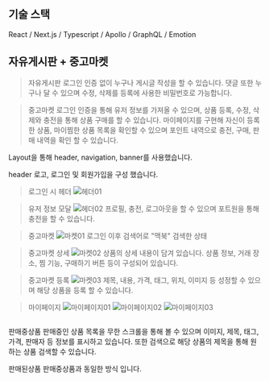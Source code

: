 ## 기술 스택
React / Next.js / Typescript / Apollo / GraphQL / Emotion

## 자유게시판 + 중고마켓
> 자유게시판
로그인 인증 없이 누구나 게시글 작성을 할 수 있습니다.
댓글 또한 누구나 달 수 있으며 수정, 삭제를 등록에 사용한 비밀번호로 가능합니다.

> 중고마켓
로그인 인증을 통해 유저 정보를 가져올 수 있으며, 상품 등록, 수정, 삭제와 충전을 통해 상품 구매를 할 수 있습니다.
마이페이지를 구현해 자신이 등록한 상품, 마이찜한 상품 목록을 확인할 수 있으며
포인트 내역으로 충전, 구매, 판매 내역을 확인 할 수 있습니다.

Layout을 통해 header, navigation, banner를 사용했습니다.

header
로고, 로그인 및 회원가입을 구성 했습니다.

> 로그인 시 헤더
![헤더01](https://github.com/user-attachments/assets/ed536b0a-7f01-4ea1-8183-5f3e87d0107e) 

> 유저 정보 모달
![헤더02](https://github.com/user-attachments/assets/3833e25c-2225-494e-9788-8540181b8ae0)
프로필, 충전, 로그아웃을 할 수 있으며 포트원을 통해 충전을 할 수 있습니다.

> 중고마켓
![마켓01](https://github.com/user-attachments/assets/2ca2d434-4e16-4ab8-944b-ff78df4a773e)
로그인 이후 검색어로 "맥북" 검색한 상태

> 중고마켓 상세
![마켓02](https://github.com/user-attachments/assets/735633e0-485e-40a4-80b8-2fdd26b753d4)
상품의 상세 내용이 담겨 있습니다. 상품 정보, 거래 장소, 찜 기능, 구매하기 버튼 등이 구성되어 있습니다.

> 중고마켓 등록
![마켓03](https://github.com/user-attachments/assets/84bb5ee2-3682-4bcc-9939-05de68cfcf53)
제목, 내용, 가격, 태그, 위치, 이미지 등 성정할 수 있으며 해당 상품을 등록 할 수 있습니다.

> 마이페이지
![마이페이지01](https://github.com/user-attachments/assets/85e7fc2c-21f2-4988-bf34-987bfd643806)
![마이페이지02](https://github.com/user-attachments/assets/5b7cc24c-553e-44ab-ae3a-ac24588f55a4)
![마이페이지03](https://github.com/user-attachments/assets/8f33d7fc-0829-4952-a277-34f2fd4ff861)


```bash

```



판매중상품
판매중인 상품 목록을 무한 스크롤을 통해 볼 수 있으며 이미지, 제목, 태그, 가격, 판매자 등 정보를 표시하고 있습니다.
또한 검색으로 해당 상품의 제목을 통해 원하는 상품 검색할 수 있습니다.

판매된상품
판매중상품과 동일한 방식 입니다.

